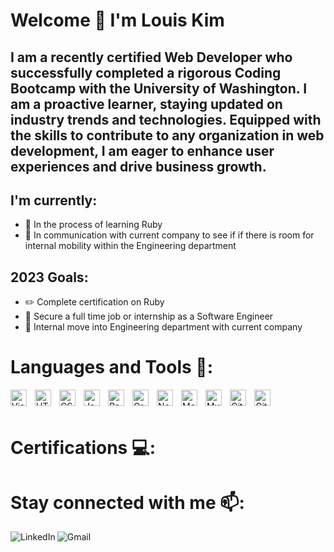 # Welcome 👋 I'm Louis Kim

<!-- [![Website](add portfolio here in future) -->

## I am a recently certified Web Developer who successfully completed a rigorous Coding Bootcamp with the University of Washington. I am a proactive learner, staying updated on industry trends and technologies. Equipped with the skills to contribute to any organization in web development, I am eager to enhance user experiences and drive business growth.

## I'm currently:
- 🔭 In the process of learning Ruby
- 🔭 In communication with current company to see if if there is room for internal mobility within the Engineering department

## 2023 Goals:
- ✏️ Complete certification on Ruby
- 🌱 Secure a full time job or internship as a Software Engineer
- 🌱 Internal move into Engineering department with current company

# Languages and Tools 📒:
<img align="left" alt="Visual Studio Code" width="26px" src="https://cdn.jsdelivr.net/gh/devicons/devicon/icons/vscode/vscode-original.svg" style="padding-right:10px;" />
<img align="left" alt="HTML5" width="26px" src="https://cdn.jsdelivr.net/gh/devicons/devicon/icons/html5/html5-original.svg" style="padding-right:10px;" />
<img align="left" alt="CSS3" width="26px" src="https://cdn.jsdelivr.net/gh/devicons/devicon/icons/css3/css3-original.svg" style="padding-right:10px;" />
<img align="left" alt="JavaScript" width="26px" src="https://cdn.jsdelivr.net/gh/devicons/devicon/icons/javascript/javascript-original.svg" style="padding-right:10px;" />
<img align="left" alt="React" width="26px" src="https://cdn.jsdelivr.net/gh/devicons/devicon/icons/react/react-original.svg" style="padding-right:10px;" />
<img align="left" alt="GraphQL" width="26px" src="https://cdn.jsdelivr.net/gh/devicons/devicon/icons/graphql/graphql-plain.svg" style="padding-right:10px;" />
<img align="left" alt="Node.js" width="26px" src="https://cdn.jsdelivr.net/gh/devicons/devicon/icons/nodejs/nodejs-original.svg" style="padding-right:10px;" />
<img align="left" alt="MongoDB" width="26px" src="https://cdn.jsdelivr.net/gh/devicons/devicon/icons/mongodb/mongodb-original.svg" style="padding-right:10px;" />
<img align="left" alt="MySQL" width="26px" src="https://cdn.jsdelivr.net/gh/devicons/devicon/icons/mysql/mysql-original.svg" style="padding-right:10px;" />
<img align="left" alt="Git" width="26px" src="https://cdn.jsdelivr.net/gh/devicons/devicon/icons/git/git-original.svg" style="padding-right:10px;" />
<img align="left" alt="GitHub" width="26px" src="https://user-images.githubusercontent.com/3369400/139447912-e0f43f33-6d9f-45f8-be46-2df5bbc91289.png" style="padding-right:10px;" />
<br /><br />

# Certifications 💻:
<!-- <img src="./src/images/UOCertification.png" width="300"> -->


<!-- # Projects: -->
<!-- [<img src="./src/images/GlazedAndConfused.png" width="350">](https://glazed-and-confused-app.herokuapp.com/)
[<img src="./src/images/MeetIOProject.png" width="350">](https://meetio.herokuapp.com/) -->

# Stay connected with me 📫:
<!-- [<img align="left" alt="website" src="https://img.shields.io/badge/website-343434?style=for-the-badge&logo=About.me&logoColor=white" />](https://morralytics-portfolio.herokuapp.com/) -->
[<img align="left" alt="LinkedIn" src="https://img.shields.io/badge/LinkedIn-0077B5?style=for-the-badge&logo=linkedin&logoColor=white" />](https://www.linkedin.com/in/louiskgkim/)
[<img align="left" alt="Gmail" src="https://img.shields.io/badge/Gmail-D14836?style=for-the-badge&logo=gmail&logoColor=white" />](mailto:Lkgk31@gmail.com)


<!--
**louiskgkim/louiskgkim** is a ✨ _special_ ✨ repository because its `README.md` (this file) appears on your GitHub profile.

Here are some ideas to get you started:

- 🔭 I’m currently working on ...
- 🌱 I’m currently learning ...
- 👯 I’m looking to collaborate on ...
- 🤔 I’m looking for help with ...
- 💬 Ask me about ...
- 📫 How to reach me: ...
- 😄 Pronouns: ...
- ⚡ Fun fact: ...
-->
